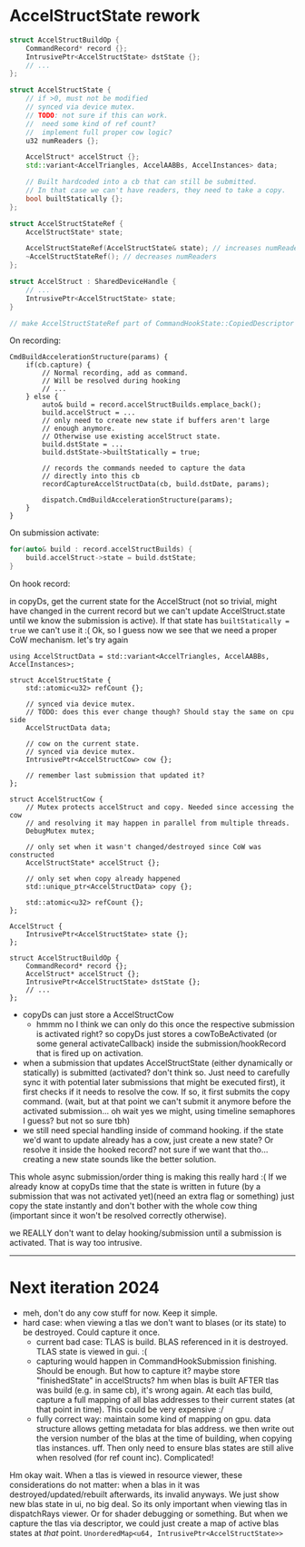 # AccelStructState rework

```cpp
struct AccelStructBuildOp {
	CommandRecord* record {};
	IntrusivePtr<AccelStructState> dstState {};
	// ...
};

struct AccelStructState {
	// if >0, must not be modified
	// synced via device mutex.
	// TODO: not sure if this can work.
	//  need some kind of ref count?
	//  implement full proper cow logic?
	u32 numReaders {};

	AccelStruct* accelStruct {};
	std::variant<AccelTriangles, AccelAABBs, AccelInstances> data;

	// Built hardcoded into a cb that can still be submitted.
	// In that case we can't have readers, they need to take a copy.
	bool builtStatically {};
};

struct AccelStructStateRef {
	AccelStructState* state;

	AccelStructStateRef(AccelStructState& state); // increases numReaders
	~AccelStructStateRef(); // decreases numReaders
};

struct AccelStruct : SharedDeviceHandle {
	// ...
	IntrusivePtr<AccelStructState> state;
}

// make AccelStructStateRef part of CommandHookState::CopiedDescriptor
```

On recording:

```
CmdBuildAccelerationStructure(params) {
	if(cb.capture) {
		// Normal recording, add as command.
		// Will be resolved during hooking
		// ...
	} else {
		auto& build = record.accelStructBuilds.emplace_back();
		build.accelStruct = ...
		// only need to create new state if buffers aren't large
		// enough anymore.
		// Otherwise use existing accelStruct state.
		build.dstState = ...
		build.dstState->builtStatically = true;

		// records the commands needed to capture the data
		// directly into this cb
		recordCaptureAccelStructData(cb, build.dstDate, params);

		dispatch.CmdBuildAccelerationStructure(params);
	}
}
```

On submission activate:

```cpp
for(auto& build : record.accelStructBuilds) {
	build.accelStruct->state = build.dstState;
}
```

On hook record:

in copyDs, get the current state for the AccelStruct (not so trivial,
might have changed in the current record but we can't update
AccelStruct.state until we know the submission is active).
If that state has `builtStatically = true` we can't use it :(
Ok, so I guess now we see that we need a proper CoW mechanism.
let's try again

```
using AccelStructData = std::variant<AccelTriangles, AccelAABBs, AccelInstances>;

struct AccelStructState {
	std::atomic<u32> refCount {};

	// synced via device mutex.
	// TODO: does this ever change though? Should stay the same on cpu side
	AccelStructData data;

	// cow on the current state.
	// synced via device mutex.
	IntrusivePtr<AccelStructCow> cow {};

	// remember last submission that updated it?
};

struct AccelStructCow {
	// Mutex protects accelStruct and copy. Needed since accessing the cow
	// and resolving it may happen in parallel from multiple threads.
	DebugMutex mutex;

	// only set when it wasn't changed/destroyed since CoW was constructed
	AccelStructState* accelStruct {};

	// only set when copy already happened
	std::unique_ptr<AccelStructData> copy {};

	std::atomic<u32> refCount {};
};

AccelStruct {
	IntrusivePtr<AccelStructState> state {};
};

struct AccelStructBuildOp {
	CommandRecord* record {};
	AccelStruct* accelStruct {};
	IntrusivePtr<AccelStructState> dstState {};
	// ...
};
```

- copyDs can just store a AccelStructCow
	- hmmm no I think we can only do this once the respective submission
	  is activated right?
	  so copyDs just stores a cowToBeActivated (or some general activateCallback)
	  inside the submission/hookRecord that is fired up on activation.
- when a submission that updates AccelStructState (either dynamically
  or statically) is submitted (activated? don't think so. Just need to carefully
  sync it with potential later submissions that might be executed first),
  it first checks if it needs to resolve the cow.
  If so, it first submits the copy command.
  (wait, but at that point we can't submit it anymore before the activated
  submission... oh wait yes we might, using timeline semaphores I guess?
  but not so sure tbh)
- we still need special handling inside of command hooking.
  if the state we'd want to update already has a cow, just create a new state?
  Or resolve it inside the hooked record? not sure if we want that tho...
  creating a new state sounds like the better solution.

This whole async submission/order thing is making this really hard :(
If we already know at copyDs time that the state is written in future (by
a submission that was not activated yet)(need an extra flag or something)
just copy the state instantly and don't bother with the whole cow thing
(important since it won't be resolved correctly otherwise).

we REALLY don't want to delay hooking/submission until a submission is
activated. That is way too intrusive.

---

# Next iteration 2024

- meh, don't do any cow stuff for now. Keep it simple.
- hard case: when viewing a tlas we don't want to blases (or its state)
  to be destroyed. Could capture it once.
	- current bad case: TLAS is build. BLAS referenced in it is destroyed.
	  TLAS state is viewed in gui. :(
	- capturing would happen in CommandHookSubmission finishing.
	  Should be enough. But how to capture it? maybe store
	  "finishedState" in accelStructs? hm when blas is built AFTER
	  tlas was build (e.g. in same cb), it's wrong again.
	  At each tlas build, capture a full mapping of all blas
	  addresses to their current states (at that point in time).
	  This could be very expensive :/
	- fully correct way: maintain some kind of mapping on gpu.
	  data structure allows getting metadata for blas address.
	  we then write out the version number of the blas at the time
	  of building, when copying tlas instances.
	  uff. Then only need to ensure blas states are still alive when
	  resolved (for ref count inc).
	  Complicated!

Hm okay wait. When a tlas is viewed in resource viewer, these
considerations do not matter: when a blas in it was destroyed/updated/rebuilt
afterwards, its invalid anyways. We just show new blas state in ui, no
big deal.
So its only important when viewing tlas in dispatchRays viewer. Or
for shader debugging or something. But when we capture the tlas
via descriptor, we could just create a map of active blas states
at *that* point. `UnorderedMap<u64, IntrusivePtr<AccelStructState>>`
